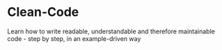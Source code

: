 # Clean-Code
Learn how to write readable, understandable and therefore maintainable code - step by step, in an example-driven way
